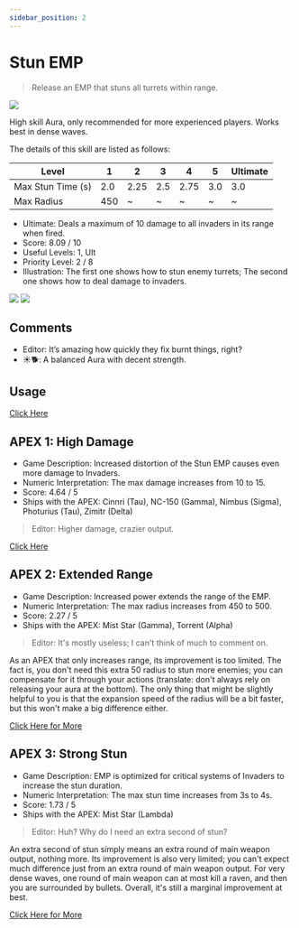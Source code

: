 ```yaml
---
sidebar_position: 2
---
```


# Stun EMP

> Release an EMP that stuns all turrets within range.

<img src="/terms/semp.png" style={{zoom:1.25}}/>

High skill Aura, only recommended for more experienced players. Works best in dense waves.

The details of this skill are listed as follows:

| Level             | 1    | 2    | 3    | 4    | 5    | Ultimate |
| ----------------- | ---- | ---- | ---- | ---- | ---- | -------- |
| Max Stun Time (s) | 2.0  | 2.25 | 2.5  | 2.75 | 3.0  | 3.0      |
| Max Radius        | 450  | ~    | ~    | ~    | ~    | ~        |

- Ultimate: Deals a maximum of 10 damage to all invaders in its range when fired.
- Score: 8.09 / 10
- Useful Levels: 1, Ult
- Priority Level: 2 / 8
- Illustration: The first one shows how to stun enemy turrets; The second one shows how to deal damage to invaders.

<img src="/skills/semp_stun.gif" style={{zoom:1}}/>
<img src="/skills/semp_damage.gif" style={{zoom:1}}/>

## Comments

- Editor: It’s amazing how quickly they fix burnt things, right?
- ☀🐕: A balanced Aura with decent strength.

## Usage

[Click Here](https://gamefaqs.gamespot.com/iphone/193681-phoenix-ii/faqs/76704/auras#stun-emp)

## APEX 1: High Damage

- Game Description: Increased distortion of the Stun EMP causes even more damage to Invaders.
- Numeric Interpretation: The max damage increases from 10 to 15.
- Score: 4.64 / 5
- Ships with the APEX: Cinnri (Tau), NC-150 (Gamma), Nimbus (Sigma), Photurius (Tau), Zimitr (Delta)

> Editor: Higher damage, crazier output.

[Click Here](https://gamefaqs.gamespot.com/iphone/193681-phoenix-ii/faqs/76704/apexes-aura#high-damage-semp)

## APEX 2: Extended Range

- Game Description: Increased power extends the range of the EMP.
- Numeric Interpretation: The max radius increases from 450 to 500.
- Score: 2.27 / 5
- Ships with the APEX: Mist Star (Gamma), Torrent (Alpha)

> Editor: It's mostly useless; I can't think of much to comment on.

As an APEX that only increases range, its improvement is too limited. The fact is, you don't need this extra 50 radius to stun more enemies; you can compensate for it through your actions (translate: don't always rely on releasing your aura at the bottom). The only thing that might be slightly helpful to you is that the expansion speed of the radius will be a bit faster, but this won't make a big difference either.

[Click Here for More](https://gamefaqs.gamespot.com/iphone/193681-phoenix-ii/faqs/76704/apexes-aura#extended-range-semp)

## APEX 3: Strong Stun

- Game Description: EMP is optimized for critical systems of Invaders to increase the stun duration.
- Numeric Interpretation: The max stun time increases from 3s to 4s.
- Score: 1.73 / 5
- Ships with the APEX: Mist Star (Lambda)

> Editor: Huh? Why do I need an extra second of stun?

An extra second of stun simply means an extra round of main weapon output, nothing more. Its improvement is also very limited; you can't expect much difference just from an extra round of main weapon output. For very dense waves, one round of main weapon can at most kill a raven, and then you are surrounded by bullets. Overall, it's still a marginal improvement at best.

[Click Here for More](https://gamefaqs.gamespot.com/iphone/193681-phoenix-ii/faqs/76704/apexes-aura#strong-stun)
